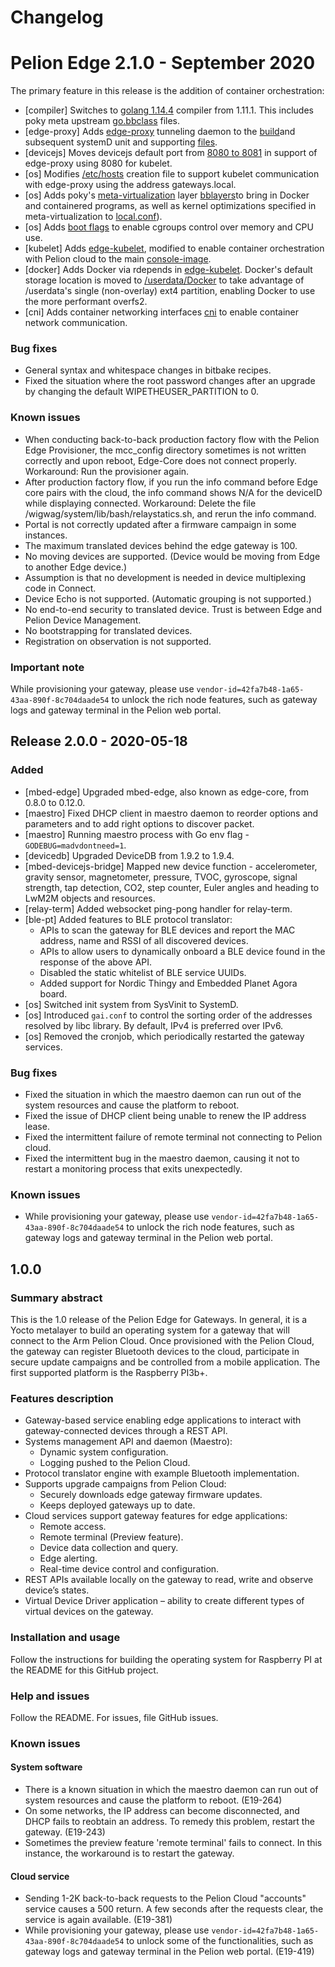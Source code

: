 # Changelog
# Pelion Edge 2.1.0 - September 2020

The primary feature in this release is the addition of container orchestration:

- [compiler] Switches to [golang 1.14.4](https://github.com/armPelionEdge/meta-pelion-edge/pull/158) compiler from 1.11.1. This includes poky meta upstream [go.bbclass](classes/) files.
- [edge-proxy] Adds [edge-proxy](https://github.com/armPelionEdge/edge-proxy) tunneling daemon to the [build](https://github.com/armPelionEdge/meta-pelion-edge/pull/160/files#diff-cf2bb0a8acf52dfc5336946e4e85d00a)and subsequent systemD unit and supporting [files](https://github.com/armPelionEdge/meta-pelion-edge/pull/160/files#diff-d168093479202d5365837188cd0ab52f).
- [devicejs] Moves devicejs default port from [8080 to 8081](https://github.com/armPelionEdge/meta-pelion-edge/pull/160/files#diff-91df9bdf1d7512379b7145418e22a5a2) in support of edge-proxy using 8080 for kubelet.
- [os] Modifies [/etc/hosts](https://github.com/armPelionEdge/meta-pelion-edge/pull/160/files#diff-2b56f81a8769186caec20129e7038331) creation file to support kubelet communication with edge-proxy using the address gateways.local.
- [os] Adds poky's [meta-virtualization](https://git.yoctoproject.org/cgit/cgit.cgi/meta-virtualization/) layer [bblayers](https://github.com/armPelionEdge/meta-pelion-edge/pull/161/files#diff-8eb2e96d599896eef2db53b566b4d701)to bring in Docker and containered programs, as well as kernel optimizations specified in meta-virtualization to [local.conf](https://github.com/armPelionEdge/meta-pelion-edge/pull/161/files#diff-f427c8a66b8134441c4facaa0aeaa518)).
- [os] Adds [boot flags](https://github.com/armPelionEdge/meta-pelion-edge/pull/161/files#diff-a00df6690f4fb299ba7bae881b745122) to enable cgroups control over memory and CPU use.
- [kubelet] Adds [edge-kubelet](https://github.com/armPelionEdge/meta-pelion-edge/pull/161/files), modified to enable container orchestration with Pelion cloud to the main [console-image](https://github.com/armPelionEdge/meta-pelion-edge/pull/161/files#diff-9ed858c519118697208a2af7585cf7ef).
- [docker] Adds Docker via rdepends in [edge-kubelet](https://github.com/armPelionEdge/meta-pelion-edge/pull/161/files#diff-a60a51806a69d10af75c2d0a4c752698). Docker's default storage location is moved to [/userdata/Docker](xxxx) to take advantage of /userdata's single (non-overlay) ext4 partition, enabling Docker to use the more performant overfs2.
- [cni] Adds container networking interfaces [cni](https://github.com/armPelionEdge/meta-pelion-edge/pull/161/files#diff-8d44f3bb16ba9ff316e2e3622366d386) to enable container network communication.


### Bug fixes

- General syntax and whitespace changes in bitbake recipes.
- Fixed the situation where the root password changes after an upgrade by changing the default WIPETHEUSER_PARTITION to 0.

### Known issues

- When conducting back-to-back production factory flow with the Pelion Edge Provisioner, the mcc_config directory sometimes is not written correctly and upon reboot, Edge-Core does not connect properly. Workaround: Run the provisioner again.
- After production factory flow, if you run the info command before Edge core pairs with the cloud, the info command shows N/A for the deviceID while displaying connected. Workaround: Delete the file /wigwag/system/lib/bash/relaystatics.sh, and rerun the info command.
- Portal is not correctly updated after a firmware campaign in some instances.
- The maximum translated devices behind the edge gateway is 100.
- No moving devices are supported. (Device would be moving from Edge to another Edge device.)
- Assumption is that no development is needed in device multiplexing code in Connect.
- Device Echo is not supported. (Automatic grouping is not supported.)
- No end-to-end security to translated device. Trust is between Edge and Pelion Device Management.
- No bootstrapping for translated devices.
- Registration on observation is not supported.

### Important note

While provisioning your gateway, please use `vendor-id=42fa7b48-1a65-43aa-890f-8c704daade54` to unlock the rich node features, such as gateway logs and gateway terminal in the Pelion web portal.

## Release 2.0.0 - 2020-05-18
### Added
* [mbed-edge] Upgraded mbed-edge, also known as edge-core, from 0.8.0 to 0.12.0.
* [maestro] Fixed DHCP client in maestro daemon to reorder options and parameters and to add right options to discover packet.
* [maestro] Running maestro process with Go env flag - `GODEBUG=madvdontneed=1`.
* [devicedb] Upgraded DeviceDB from 1.9.2 to 1.9.4.
* [mbed-devicejs-bridge] Mapped new device function - accelerometer, gravity sensor, magnetometer, pressure, TVOC, gyroscope, signal strength, tap detection, CO2, step counter, Euler angles and heading to LwM2M objects and resources.
* [relay-term] Added websocket ping-pong handler for relay-term.
* [ble-pt] Added features to BLE protocol translator:
	* APIs to scan the gateway for BLE devices and report the MAC address, name and RSSI of all discovered devices.
	* APIs to allow users to dynamically onboard a BLE device found in the response of the above API.
	* Disabled the static whitelist of BLE service UUIDs.
	* Added support for Nordic Thingy and Embedded Planet Agora board.
* [os] Switched init system from SysVinit to SystemD.
* [os] Introduced `gai.conf` to control the sorting order of the addresses resolved by libc library. By default, IPv4 is preferred over IPv6.
* [os] Removed the cronjob, which periodically restarted the gateway services.
### Bug fixes
* Fixed the situation in which the maestro daemon can run out of the system resources and cause the platform to reboot.
* Fixed the issue of DHCP client being unable to renew the IP address lease.
* Fixed the intermittent failure of remote terminal not connecting to Pelion cloud.
* Fixed the intermittent bug in the maestro daemon, causing it not to restart a monitoring process that exits unexpectedly.
### Known issues
* While provisioning your gateway, please use `vendor-id=42fa7b48-1a65-43aa-890f-8c704daade54` to unlock the rich node features, such as gateway logs and gateway terminal in the Pelion web portal.
## 1.0.0
### Summary abstract 
This is the 1.0 release of the Pelion Edge for Gateways. In general, it is a Yocto metalayer to build an operating system for a gateway that will connect to the Arm Pelion Cloud. Once provisioned with the Pelion Cloud, the gateway can register Bluetooth devices to the cloud, participate in secure update campaigns and be controlled from a mobile application. The first supported platform is the Raspberry PI3b+.    
### Features description 
- Gateway-based service enabling edge applications to interact with gateway-connected devices through a REST API. 
- Systems management API and daemon (Maestro): 
  - Dynamic system configuration. 
  - Logging pushed to the Pelion Cloud. 
- Protocol translator engine with example Bluetooth implementation.
- Supports upgrade campaigns from Pelion Cloud: 
  - Securely downloads edge gateway firmware updates. 
  - Keeps deployed gateways up to date. 
- Cloud services support gateway features for edge applications: 
  - Remote access. 
  - Remote terminal (Preview feature). 
  - Device data collection and query. 
  - Edge alerting. 
  - Real-time device control and configuration. 
- REST APIs available locally on the gateway to read, write and observe device’s states.  
- Virtual Device Driver application – ability to create different types of virtual devices on the gateway.  

### Installation and usage 
Follow the instructions for building the operating system for Raspberry PI at the README for this GitHub project. 
### Help and issues
Follow the README. For issues, file GitHub issues.
### Known issues 
#### System software 
- There is a known situation in which the maestro daemon can run out of system resources and cause the platform to reboot. (E19-264) 
- On some networks, the IP address can become disconnected, and DHCP fails to reobtain an address. To remedy this problem, restart the gateway. (E19-243) 
- Sometimes the preview feature 'remote terminal' fails to connect. In this instance, the workaround is to restart the gateway. 

#### Cloud service 
- Sending 1-2K back-to-back requests to the Pelion Cloud "accounts" service causes a 500 return. A few seconds after the requests clear, the service is again available. (E19-381) 
- While provisioning your gateway, please use `vendor-id=42fa7b48-1a65-43aa-890f-8c704daade54` to unlock some of the functionalities, such as gateway logs and gateway terminal in the Pelion web portal. (E19-419) 
